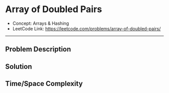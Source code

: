 # Array of Doubled Pairs

- Concept: Arrays & Hashing
- LeetCode Link: https://leetcode.com/problems/array-of-doubled-pairs/

---

## Problem Description

## Solution

## Time/Space Complexity

